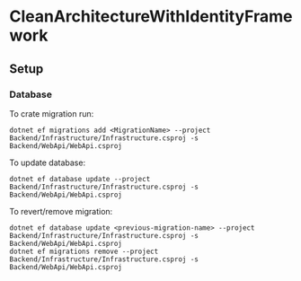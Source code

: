 # CleanArchitectureWithIdentityFramework 

## Setup 

### Database
To crate migration run:

    dotnet ef migrations add <MigrationName> --project Backend/Infrastructure/Infrastructure.csproj -s Backend/WebApi/WebApi.csproj

To update database:

    dotnet ef database update --project Backend/Infrastructure/Infrastructure.csproj -s Backend/WebApi/WebApi.csproj

To revert/remove migration:

    dotnet ef database update <previous-migration-name> --project Backend/Infrastructure/Infrastructure.csproj -s Backend/WebApi/WebApi.csproj
    dotnet ef migrations remove --project Backend/Infrastructure/Infrastructure.csproj -s Backend/WebApi/WebApi.csproj